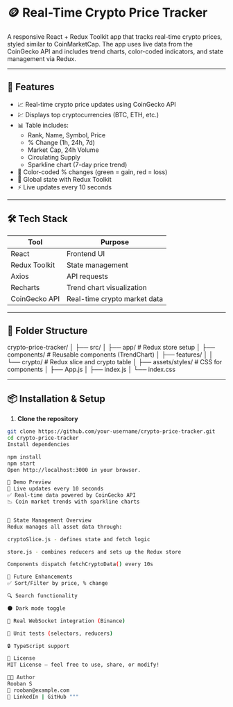 # 🪙 Real-Time Crypto Price Tracker

A responsive React + Redux Toolkit app that tracks real-time crypto prices, styled similar to CoinMarketCap. The app uses live data from the CoinGecko API and includes trend charts, color-coded indicators, and state management via Redux.

---

## 🚀 Features

- 📈 Real-time crypto price updates using CoinGecko API
- 💹 Displays top cryptocurrencies (BTC, ETH, etc.)
- 📊 Table includes:
  - Rank, Name, Symbol, Price
  - % Change (1h, 24h, 7d)
  - Market Cap, 24h Volume
  - Circulating Supply
  - Sparkline chart (7-day price trend)
- 🌈 Color-coded % changes (green = gain, red = loss)
- 🧠 Global state with Redux Toolkit
- ⚡ Live updates every 10 seconds

---

## 🛠️ Tech Stack

| Tool          | Purpose                        |
|---------------|--------------------------------|
| React         | Frontend UI                    |
| Redux Toolkit | State management               |
| Axios         | API requests                   |
| Recharts      | Trend chart visualization      |
| CoinGecko API | Real-time crypto market data   |

---

## 📂 Folder Structure

crypto-price-tracker/ 
│ 
├── src/ 
│ ├── app/ # Redux store setup 
│ ├── components/ # Reusable components (TrendChart) 
│ ├── features/ 
│ │ └── crypto/ # Redux slice and crypto table 
│ ├── assets/styles/ # CSS for components 
│ ├── App.js 
│ ├── index.js 
│ └── index.css

---

## 📦 Installation & Setup

1. **Clone the repository**

```bash
git clone https://github.com/your-username/crypto-price-tracker.git
cd crypto-price-tracker
Install dependencies

npm install
npm start
Open http://localhost:3000 in your browser.

📸 Demo Preview
🔁 Live updates every 10 seconds
✅ Real-time data powered by CoinGecko API
📉 Coin market trends with sparkline charts


🧠 State Management Overview
Redux manages all asset data through:

cryptoSlice.js - defines state and fetch logic

store.js - combines reducers and sets up the Redux store

Components dispatch fetchCryptoData() every 10s

🌟 Future Enhancements
✅ Sort/Filter by price, % change

🔍 Search functionality

🌑 Dark mode toggle

🔌 Real WebSocket integration (Binance)

🧪 Unit tests (selectors, reducers)

🔒 TypeScript support

📜 License
MIT License — feel free to use, share, or modify!

👨‍💻 Author
Rooban S
📧 rooban@example.com
🔗 LinkedIn | GitHub """
